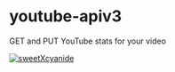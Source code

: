 # youtube-apiv3
GET and PUT YouTube stats for your video 

[![sweetXcyanide](https://img.youtube.com/vi/pJMTlRzlTmc/0.jpg)](https://www.youtube.com/watch?v=pJMTlRzlTmc)
